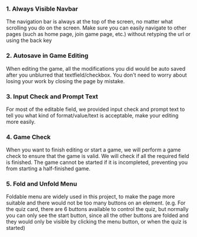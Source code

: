### 1. Always Visible Navbar
The navigation bar is always at the top of the screen, no matter what scrolling you do on the screen. Make sure you can easily navigate to other pages (such as home page, join game page, etc.) without retyping the url or using the back key
### 2. Autosave in Game Editing
When editing the game, all the modifications you did would be auto saved after you unblurred that textfield/checkbox. You don't need to worry about losing your work by closing the page by mistake.
### 3. Input Check and Prompt Text
For most of the editable field, we provided input check and prompt text to tell you what kind of format/value/text is acceptable, make your editing more easily.
### 4. Game Check
When you want to finish editing or start a game, we will perform a game check to ensure that the game is valid. We will check if all the required field is finished. The game cannot be started if it is incompleted, preventing you from starting a half-finished game.

### 5. Fold and Unfold Menu

Foldable menu are widely used in this project, to make the page more suitable and there would not be too many buttons on an element. (e.g. For the quiz card, there are 6 buttons available to control the quiz, but normally you can only see the start button, since all the other buttons are folded and they would only be visible by clicking the menu button, or when the quiz is started)
